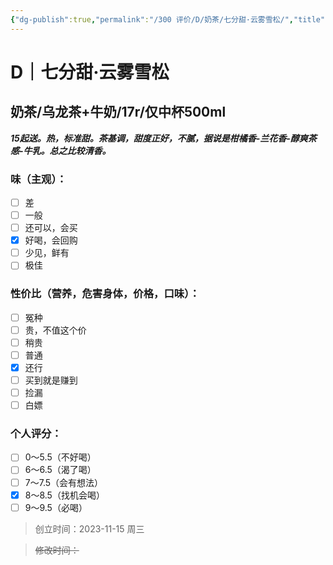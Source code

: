 ```yaml
---
{"dg-publish":true,"permalink":"/300 评价/D/奶茶/七分甜·云雾雪松/","title":"七分甜·云雾雪松","tags":["D"],"created":"2024-01-25T18:45:03.000+08:00","updated":"2024-01-25T18:45:03.000+08:00"}
---
```



# D｜七分甜·云雾雪松
## 奶茶/乌龙茶+牛奶/17r/仅中杯500ml
***15起送。热，标准甜。茶基调，甜度正好，不腻，据说是柑橘香-兰花香-醇爽茶感-牛乳。总之比较清香。***
### 味（主观）：
- [ ] 差
- [ ] 一般
- [ ] 还可以，会买
- [x] 好喝，会回购
- [ ] 少见，鲜有
- [ ] 极佳
### 性价比（营养，危害身体，价格，口味）：
- [ ] 冤种
- [ ] 贵，不值这个价
- [ ] 稍贵
- [ ] 普通
- [x] 还行
- [ ] 买到就是赚到
- [ ] 捡漏
- [ ] 白嫖
### 个人评分：
- [ ] 0～5.5（不好喝）
- [ ] 6～6.5（渴了喝）
- [ ] 7～7.5（会有想法）
- [x] 8～8.5（找机会喝）
- [ ] 9～9.5（必喝）

>创立时间：2023-11-15 周三

>~~修改时间：~~